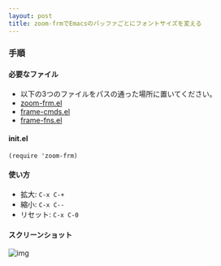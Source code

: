 ```yaml
---
layout: post
title: zoom-frmでEmacsのバッファごとにフォントサイズを変える
---
```


### 手順


#### 必要なファイル

-   以下の3つのファイルをパスの通った場所に置いてください。
-   [zoom-frm.el](https://www.emacswiki.org/emacs/zoom-frm.el)
-   [frame-cmds.el](https://www.emacswiki.org/emacs/frame-cmds.el)
-   [frame-fns.el](https://www.emacswiki.org/emacs/frame-fns.el)


#### init.el

    (require 'zoom-frm)


#### 使い方

-   拡大: `C-x C-+`
-   縮小: `C-x C--`
-   リセット: `C-x C-0`


#### スクリーンショット

![img](01.png)

